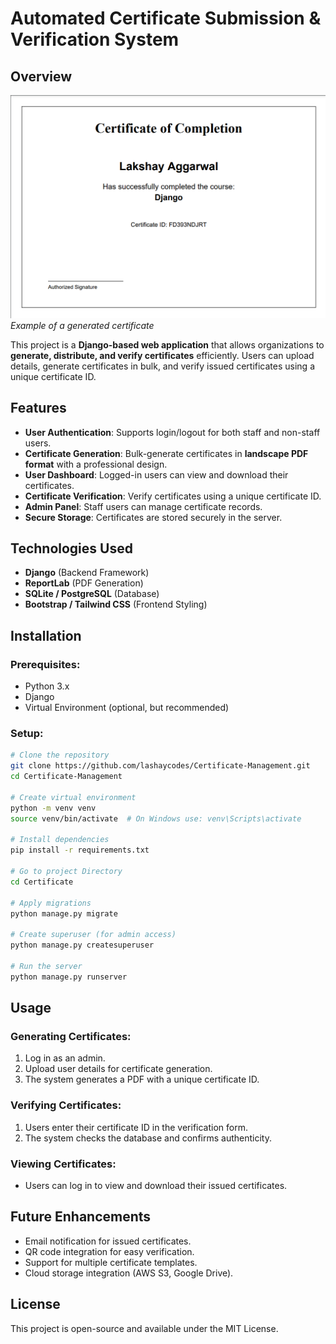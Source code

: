 # Automated Certificate Submission & Verification System

## Overview

![Generated Certificate](generated_certificate.png)  
*Example of a generated certificate*


This project is a **Django-based web application** that allows organizations to **generate, distribute, and verify certificates** efficiently. Users can upload details, generate certificates in bulk, and verify issued certificates using a unique certificate ID.

## Features

- **User Authentication**: Supports login/logout for both staff and non-staff users.
- **Certificate Generation**: Bulk-generate certificates in **landscape PDF format** with a professional design.
- **User Dashboard**: Logged-in users can view and download their certificates.
- **Certificate Verification**: Verify certificates using a unique certificate ID.
- **Admin Panel**: Staff users can manage certificate records.
- **Secure Storage**: Certificates are stored securely in the server.

## Technologies Used

- **Django** (Backend Framework)
- **ReportLab** (PDF Generation)
- **SQLite / PostgreSQL** (Database)
- **Bootstrap / Tailwind CSS** (Frontend Styling)

## Installation

### Prerequisites:

- Python 3.x
- Django
- Virtual Environment (optional, but recommended)

### Setup:

```bash
# Clone the repository
git clone https://github.com/lashaycodes/Certificate-Management.git
cd Certificate-Management

# Create virtual environment
python -m venv venv
source venv/bin/activate  # On Windows use: venv\Scripts\activate

# Install dependencies
pip install -r requirements.txt

# Go to project Directory
cd Certificate

# Apply migrations
python manage.py migrate

# Create superuser (for admin access)
python manage.py createsuperuser

# Run the server
python manage.py runserver
```

## Usage

### Generating Certificates:

1. Log in as an admin.
2. Upload user details for certificate generation.
3. The system generates a PDF with a unique certificate ID.

### Verifying Certificates:

1. Users enter their certificate ID in the verification form.
2. The system checks the database and confirms authenticity.

### Viewing Certificates:

- Users can log in to view and download their issued certificates.

## Future Enhancements

- Email notification for issued certificates.
- QR code integration for easy verification.
- Support for multiple certificate templates.
- Cloud storage integration (AWS S3, Google Drive).

## License

This project is open-source and available under the MIT License.



